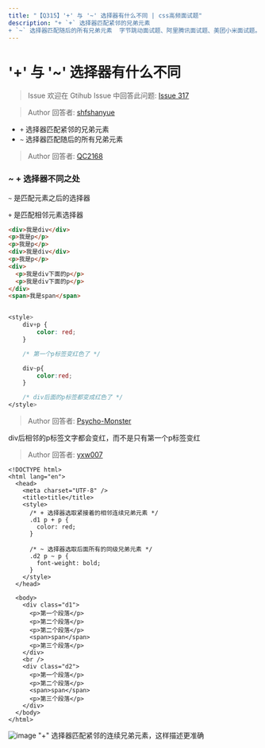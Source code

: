 ```yaml
---
title: "【Q315】'+' 与 '~' 选择器有什么不同 | css高频面试题"
description: "+ `+` 选择器匹配紧邻的兄弟元素
+ `~` 选择器匹配随后的所有兄弟元素  字节跳动面试题、阿里腾讯面试题、美团小米面试题。"
---
```


# '+' 与 '~' 选择器有什么不同

> Issue
> 欢迎在 Gtihub Issue 中回答此问题: [Issue 317](https://github.com/shfshanyue/Daily-Question/issues/317)

> Author
> 回答者: [shfshanyue](https://github.com/shfshanyue)

- `+` 选择器匹配紧邻的兄弟元素
- `~` 选择器匹配随后的所有兄弟元素

> Author
> 回答者: [QC2168](https://github.com/QC2168)

### ~ + 选择器不同之处

`~` 是匹配元素之后的选择器

`+` 是匹配相邻元素选择器

```html
<div>我是div</div>
<p>我是p</p>
<p>我是p</p>
<div>我是div</div>
<p>我是p</p>
<div>
  <p>我是div下面的p</p>
  <p>我是div下面的p</p>
</div>
<span>我是span</span>
```

```css

<style>
    div+p {
        color: red;
    }

    /* 第一个p标签变红色了 */

    div~p{
        color:red;
    }

    /* div后面的p标签都变成红色了 */
</style>

```

> Author
> 回答者: [Psycho-Monster](https://github.com/Psycho-Monster)

div后相邻的p标签文字都会变红，而不是只有第一个p标签变红

> Author
> 回答者: [yxw007](https://github.com/yxw007)

```
<!DOCTYPE html>
<html lang="en">
  <head>
    <meta charset="UTF-8" />
    <title>title</title>
    <style>
      /* + 选择器选取紧接着的相邻连续兄弟元素 */
      .d1 p + p {
        color: red;
      }

      /* ~ 选择器选取后面所有的同级兄弟元素 */
      .d2 p ~ p {
        font-weight: bold;
      }
    </style>
  </head>

  <body>
    <div class="d1">
      <p>第一个段落</p>
      <p>第二个段落</p>
      <p>第二个段落</p>
      <span>span</span>
      <p>第三个段落</p>
    </div>
    <br />
    <div class="d2">
      <p>第一个段落</p>
      <p>第二个段落</p>
      <span>span</span>
      <p>第三个段落</p>
    </div>
  </body>
</html>

```

![image](https://user-images.githubusercontent.com/9338717/226824998-d0061db1-e9fb-4d82-8ac5-c6e2d80ad019.png)
"+" 选择器匹配紧邻的连续兄弟元素，这样描述更准确
